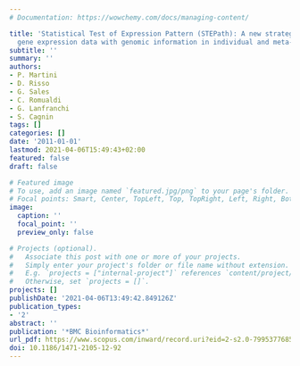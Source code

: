 ```yaml
---
# Documentation: https://wowchemy.com/docs/managing-content/

title: 'Statistical Test of Expression Pattern (STEPath): A new strategy to integrate
  gene expression data with genomic information in individual and meta-analysis studies'
subtitle: ''
summary: ''
authors:
- P. Martini
- D. Risso
- G. Sales
- C. Romualdi
- G. Lanfranchi
- S. Cagnin
tags: []
categories: []
date: '2011-01-01'
lastmod: 2021-04-06T15:49:43+02:00
featured: false
draft: false

# Featured image
# To use, add an image named `featured.jpg/png` to your page's folder.
# Focal points: Smart, Center, TopLeft, Top, TopRight, Left, Right, BottomLeft, Bottom, BottomRight.
image:
  caption: ''
  focal_point: ''
  preview_only: false

# Projects (optional).
#   Associate this post with one or more of your projects.
#   Simply enter your project's folder or file name without extension.
#   E.g. `projects = ["internal-project"]` references `content/project/deep-learning/index.md`.
#   Otherwise, set `projects = []`.
projects: []
publishDate: '2021-04-06T13:49:42.849126Z'
publication_types:
- '2'
abstract: ''
publication: '*BMC Bioinformatics*'
url_pdf: https://www.scopus.com/inward/record.uri?eid=2-s2.0-79953776855&doi=10.1186%2f1471-2105-12-92&partnerID=40&md5=5708034f1608fad3c64056b5a23f4830
doi: 10.1186/1471-2105-12-92
---
```

